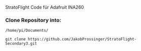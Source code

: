 StratoFlight Code für Adafruit INA260

### Clone Repository into:
```
/home/pi/Documents/
```
```
git clone https://github.com/JakobProssinger/StratoFlight-Secondary3.git
```